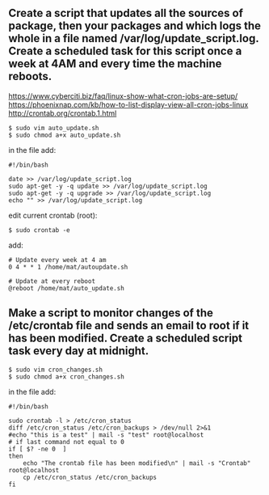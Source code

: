 ## Create a script that updates all the sources of package, then your packages and which logs the whole in a file named /var/log/update_script.log. Create a scheduled task for this script once a week at 4AM and every time the machine reboots.
https://www.cyberciti.biz/faq/linux-show-what-cron-jobs-are-setup/<br>
https://phoenixnap.com/kb/how-to-list-display-view-all-cron-jobs-linux<br>
http://crontab.org/crontab.1.html<br>

```
$ sudo vim auto_update.sh
$ sudo chmod a+x auto_update.sh
```
in the file add:<br>
```
#!/bin/bash

date >> /var/log/update_script.log
sudo apt-get -y -q update >> /var/log/update_script.log
sudo apt-get -y -q upgrade >> /var/log/update_script.log
echo "" >> /var/log/update_script.log
```
edit current crontab (root):
```
$ sudo crontab -e
```
add:<br>
```
# Update every week at 4 am
0 4 * * 1 /home/mat/autoupdate.sh

# Update at every reboot
@reboot /home/mat/auto_update.sh

```

## Make a script to monitor changes of the /etc/crontab file and sends an email to root if it has been modified. Create a scheduled script task every day at midnight.

```
$ sudo vim cron_changes.sh
$ sudo chmod a+x cron_changes.sh
```

in the file add:<br>
```
#!/bin/bash

sudo crontab -l > /etc/cron_status
diff /etc/cron_status /etc/cron_backups > /dev/null 2>&1
#echo "this is a test" | mail -s "test" root@localhost
# if last command not equal to 0
if [ $? -ne 0  ]
then
	echo "The crontab file has been modified\n" | mail -s "Crontab" root@localhost
	cp /etc/cron_status /etc/cron_backups
fi
```
